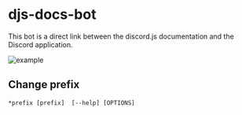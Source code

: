 # djs-docs-bot
This bot is a direct link between the discord.js documentation and the Discord application.

![example](https://media.discordapp.net/attachments/609313381421154304/858094174082826269/unknown.png)

## Change prefix
`*prefix [prefix]  [--help] [OPTIONS]`
